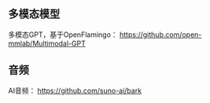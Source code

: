 ## 多模态模型

多模态GPT，基于OpenFlamingo： https://github.com/open-mmlab/Multimodal-GPT

## 音频

AI音频： https://github.com/suno-ai/bark


